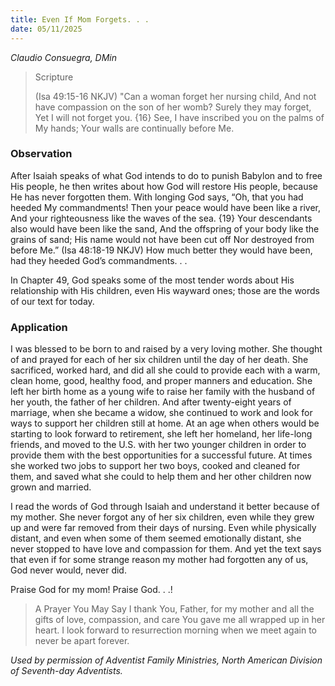 ```yaml
---
title: Even If Mom Forgets. . .
date: 05/11/2025
---
```


_Claudio Consuegra, DMin_

> <p>Scripture</p>
> (Isa 49:15-16 NKJV) "Can a woman forget her nursing child, And not have compassion on the son of her womb? Surely they may forget, Yet I will not forget you. {16} See, I have inscribed you on the palms of My hands; Your walls are continually before Me.

### Observation

After Isaiah speaks of what God intends to do to punish Babylon and to free His people, he then writes about how God will restore His people, because He has never forgotten them. With longing God says, “Oh, that you had heeded My commandments! Then your peace would have been like a river, And your righteousness like the waves of the sea. {19} Your descendants also would have been like the sand, And the offspring of your body like the grains of sand; His name would not have been cut off Nor destroyed from before Me.” (Isa 48:18-19 NKJV) How much better they would have been, had they heeded God’s commandments. . .

In Chapter 49, God speaks some of the most tender words about His relationship with His children, even His wayward ones; those are the words of our text for today.

### Application

I was blessed to be born to and raised by a very loving mother. She thought of and prayed for each of her six children until the day of her death. She sacrificed, worked hard, and did all she could to provide each with a warm, clean home, good, healthy food, and proper manners and education. She left her birth home as a young wife to raise her family with the husband of her youth, the father of her children. And after twenty-eight years of marriage, when she became a widow, she continued to work and look for ways to support her children still at home. At an age when others would be starting to look forward to retirement, she left her homeland, her life-long friends, and moved to the U.S. with her two younger children in order to provide them with the best opportunities for a successful future. At times she worked two jobs to support her two boys, cooked and cleaned for them, and saved what she could to help them and her other children now grown and married.

I read the words of God through Isaiah and understand it better because of my mother. She never forgot any of her six children, even while they grew up and were far removed from their days of nursing. Even while physically distant, and even when some of them seemed emotionally distant, she never stopped to have love and compassion for them. And yet the text says that even if for some strange reason my mother had forgotten any of us, God never would, never did.

Praise God for my mom! Praise God. . .!

> <callout>A Prayer You May Say</callout>
> I thank You, Father, for my mother and all the gifts of love, compassion, and care You gave me all wrapped up in her heart. I look forward to resurrection morning when we meet again to never be apart forever.

_Used by permission of Adventist Family Ministries, North American Division of Seventh-day Adventists._